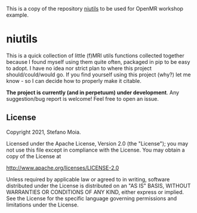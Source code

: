 <a name="readme"></a>

This is a copy of the repository [niutils](https://github.com/smoia/niutils) to be used for OpenMR workshop example.

niutils
=======

This is a quick collection of little (f)MRI utils functions collected together because I found myself using them quite often, packaged in pip to be easy to adopt.
I have no idea nor strict plan to where this project should/could/would go.
If you find yourself using this project (why?) let me know - so I can decide how to properly make it citable. 

**The project is currently (and in perpetuum) under development**.
Any suggestion/bug report is welcome! Feel free to open an issue.

License
-------

Copyright 2021, Stefano Moia.

Licensed under the Apache License, Version 2.0 (the "License");
you may not use this file except in compliance with the License.
You may obtain a copy of the License at

http://www.apache.org/licenses/LICENSE-2.0

Unless required by applicable law or agreed to in writing, software
distributed under the License is distributed on an "AS IS" BASIS,
WITHOUT WARRANTIES OR CONDITIONS OF ANY KIND, either express or implied.
See the License for the specific language governing permissions and
limitations under the License.
